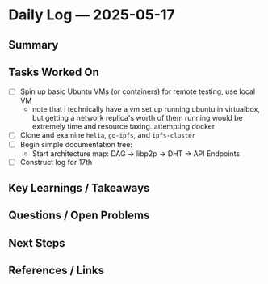 # Daily Log — 2025-05-17

## Summary

## Tasks Worked On

- [ ] Spin up basic Ubuntu VMs (or containers) for remote testing, use local VM
  - note that i technically have a vm set up running ubuntu in virtualbox, but getting a network replica's worth of them running would be extremely time and resource taxing. attempting docker
- [ ] Clone and examine `helia`, `go-ipfs`, and `ipfs-cluster`
- [ ] Begin simple documentation tree:
  - Start architecture map: DAG -> libp2p -> DHT -> API Endpoints
- [ ] Construct log for 17th

## Key Learnings / Takeaways

## Questions / Open Problems

## Next Steps

## References / Links
